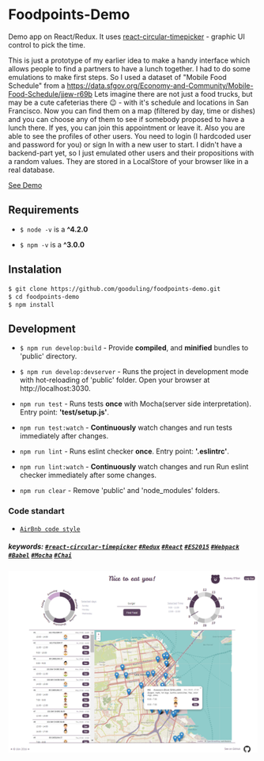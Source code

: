 # Foodpoints-Demo
Demo app on React/Redux. It uses [react-circular-timepicker](https://github.com/gooduling/react-circular-timepicker) - graphic UI control to pick the time.

This is just a prototype of my earlier idea to make a handy interface which allows people to find a partners to have a lunch together.
I had to do some emulations to make first steps.
 So I used a dataset of "Mobile Food Schedule" from a https://data.sfgov.org/Economy-and-Community/Mobile-Food-Schedule/jjew-r69b
Lets imagine there are not just a food trucks, but may be a cute cafeterias there 😉   - with it's schedule and locations in San Francisco. Now you can find them on a map (filtered by day, time or dishes) and you can choose any of them to see if somebody proposed to have a lunch there. If yes, you can join this appointment or leave it. Also you are able to see the profiles of other users. You need to login (I hardcoded user and password for you) or sign In with a new user to start. 
I didn't have a backend-part yet, so I just emulated other users and their propositions with a random values. They are stored in a LocalStore of your browser like in a real database.

[See Demo](https://gooduling.github.io/foodpoints-demo)

## Requirements
- ``` $ node -v ``` is a **^4.2.0**

- ``` $ npm -v ``` is a **^3.0.0**


## Instalation
```
$ git clone https://github.com/gooduling/foodpoints-demo.git
$ cd foodpoints-demo
$ npm install 
```


## Development

- ``` $ npm run develop:build ``` - Provide **compiled**, and **minified** bundles to 'public' directory.

- ``` $ npm run develop:devserver ``` - Runs the project in development mode with hot-reloading of 'public' folder. Open your browser at http://localhost:3030.

- ``` npm run test ``` - Runs tests **once** with Mocha(server side interpretation). Entry point: **'test/setup.js'**.

- ``` npm run test:watch ``` - **Continuously** watch changes and run tests immediately after changes.

- ``` npm run lint ``` - Runs eslint checker **once**. Entry point: **'.eslintrc'**.

- ``` npm run lint:watch ``` - **Continuously** watch changes and run Run eslint checker immediately after some changes.

- ``` npm run clear ``` - Remove 'public' and 'node_modules' folders.


### Code standart
- [`AirBnb code style`](https://github.com/airbnb/javascript)

##### keywords: [`#react-circular-timepicker`](https://github.com/gooduling/react-circular-timepicker) [`#Redux`](https://github.com/rackt/redux) [`#React`](https://facebook.github.io/react/) [`#ES2015`](http://www.ecma-international.org/ecma-262/6.0/) [`#Webpack`](https://webpack.github.io) [`#Babel`](https://babeljs.io) [`#Mocha`](https://mochajs.org) [`#Chai`](http://chaijs.com)

<img width="800" src="develop/assets/images/Screenshot.png" alt="screenshot of the Foodcourts app"/> 
